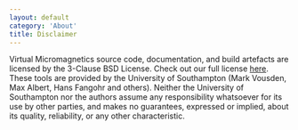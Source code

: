 ```yaml
---
layout: default
category: 'About'
title: Disclaimer
---
```


Virtual Micromagnetics source code, documentation, and build artefacts are
licensed by the 3-Clause BSD License. Check out our full license
[here](https://github.com/computationalmodelling/virtualmicromagnetics/blob/master/LICENSE.md).
These tools are provided by the University of Southampton (Mark Vousden, Max
Albert, Hans Fangohr and others). Neither the University of Southampton nor the
authors assume any responsibility whatsoever for its use by other parties, and
makes no guarantees, expressed or implied, about its quality, reliability, or
any other characteristic.